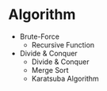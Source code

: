 # Algorithm
<ul>
  <li>Brute-Force<ul>
    <li>Recursive Function</li>
  </ul></li>
  
  <li>Divide & Conquer<ul>
    <li>Divide & Conquer</li>
    <li>Merge Sort</li>
    <li>Karatsuba Algorithm</li>
  </ul></li>
</ul>
